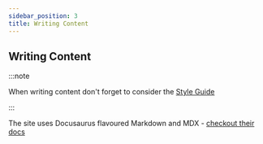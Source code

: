 ```yaml
---
sidebar_position: 3
title: Writing Content
---
```


## Writing Content

:::note

When writing content don't forget to consider the [Style Guide](./../../style-guide)

:::

The site uses Docusaurus flavoured Markdown and MDX - [checkout their docs](https://docusaurus.io/docs)